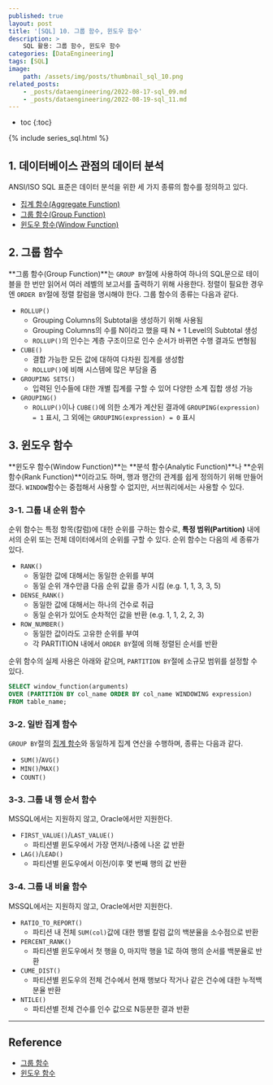 ```yaml
---
published: true
layout: post
title: '[SQL] 10. 그룹 함수, 윈도우 함수'
description: >
    SQL 활용: 그룹 함수, 윈도우 함수
categories: [DataEngineering]
tags: [SQL]
image:
    path: /assets/img/posts/thumbnail_sql_10.png
related_posts:
    - _posts/dataengineering/2022-08-17-sql_09.md
    - _posts/dataengineering/2022-08-19-sql_11.md
---
```

* toc
{:toc}

{% include series_sql.html %}

## 1. 데이터베이스 관점의 데이터 분석

ANSI/ISO SQL 표준은 데이터 분석을 위한 세 가지 종류의 함수를 정의하고 있다.  

- [집계 함수(Aggregate Function)](/dataengineering/sql_06/#3-1-집계-함수)
- [그룹 함수(Group Function)](#2-그룹-함수)
- [윈도우 함수(Window Function)](#3-윈도우-함수)

## 2. 그룹 함수

**그룹 함수(Group Function)**는 `GROUP BY`절에 사용하여 하나의 SQL문으로 테이블을 한 번만 읽어서 여러 레벨의 보고서를 출력하기 위해 사용한다. 정렬이 필요한 경우엔 `ORDER BY`절에 정렬 칼럼을 명시해야 한다. 그룹 함수의 종류는 다음과 같다.  

- `ROLLUP()`
    - Grouping Columns의 Subtotal을 생성하기 위해 사용됨
    - Grouping Columns의 수를 N이라고 했을 때 N + 1 Level의 Subtotal 생성
    - `ROLLUP()`의 인수는 계층 구조이므로 인수 순서가 바뀌면 수행 결과도 변형됨
- `CUBE()`
    - 결합 가능한 모든 값에 대하여 다차원 집계를 생성함
    - `ROLLUP()`에 비해 시스템에 많은 부담을 줌
- `GROUPING SETS()`
    - 입력된 인수들에 대한 개별 집계를 구할 수 있어 다양한 소계 집합 생성 가능
- `GROUPING()`
    - `ROLLUP()`이나 `CUBE()`에 의한 소계가 계산된 결과에 `GROUPING(expression) = 1` 표시, 그 외에는 `GROUPING(expression) = 0` 표시

## 3. 윈도우 함수

**윈도우 함수(Window Function)**는 **분석 함수(Analytic Function)**나 **순위 함수(Rank Function)**이라고도 하며, 행과 행간의 관계를 쉽게 정의하기 위해 만들어졌다. `WINDOW`함수는 중첩해서 사용할 수 없지만, 서브쿼리에서는 사용할 수 있다.  

### 3-1. 그룹 내 순위 함수

순위 함수는 특정 항목(칼럼)에 대한 순위를 구하는 함수로, **특정 범위(Partition)** 내에서의 순위 또는 전체 데이터에서의 순위를 구할 수 있다. 순위 함수는 다음의 세 종류가 있다.  

- `RANK()`
    - 동일한 값에 대해서는 동일한 순위를 부여
    - 동일 순위 개수만큼 다음 순위 값을 증가 시킴 (e.g. 1, 1, 3, 3, 5)
- `DENSE_RANK()`
    - 동일한 값에 대해서는 하나의 건수로 취급
    - 동일 순위가 있어도 순차적인 값을 반환 (e.g. 1, 1, 2, 2, 3)
- `ROW_NUMBER()`
    - 동일한 값이라도 고유한 순위를 부여
    - 각 PARTITION 내에서 `ORDER BY`절에 의해 정렬된 순서를 반환

순위 함수의 실제 사용은 아래와 같으며, `PARTITION BY`절에 소규모 범위를 설정할 수 있다.  

```sql
SELECT window_function(arguments)
OVER (PARTITION BY col_name ORDER BY col_name WINDOWING expression)
FROM table_name;
```

### 3-2. 일반 집계 함수

`GROUP BY`절의 [집계 함수](/dataengineering/sql_06/#3-1-집계-함수)와 동일하게 집계 연산을 수행하며, 종류는 다음과 같다.  

- `SUM()`/`AVG()`
- `MIN()`/`MAX()`
- `COUNT()`

### 3-3. 그룹 내 행 순서 함수

MSSQL에서는 지원하지 않고, Oracle에서만 지원한다.  

- `FIRST_VALUE()`/`LAST_VALUE()`
    - 파티션별 윈도우에서 가장 먼저/나중에 나온 값 반환
- `LAG()`/`LEAD()`
    - 파티션별 윈도우에서 이전/이후 몇 번째 행의 값 반환

### 3-4. 그룹 내 비율 함수

MSSQL에서는 지원하지 않고, Oracle에서만 지원한다.  

- `RATIO_TO_REPORT()`
    - 파티션 내 전체 `SUM(col)`값에 대한 행별 칼럼 값의 백분율을 소수점으로 반환
- `PERCENT_RANK()`
    - 파티션별 윈도우에서 첫 행을 0, 마지막 행을 1로 하여 행의 순서를 백분율로 반환
- `CUME_DIST()`
    - 파티션별 윈도우의 전체 건수에서 현재 행보다 작거나 같은 건수에 대한 누적백분율 반환
- `NTILE()`
    - 파티션별 전체 건수를 인수 값으로 N등분한 결과 반환

---
## Reference
- [그룹 함수](https://dataonair.or.kr/db-tech-reference/d-guide/sql/?pageid=3&mod=document&uid=350)
- [윈도우 함수](https://dataonair.or.kr/db-tech-reference/d-guide/sql/?pageid=3&mod=document&uid=351)